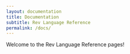 ```yaml
---
layout: documentation
title: Documentation
subtitle: Rev Language Reference
permalink: /docs/
---
```


Welcome to the Rev Language Reference pages!
